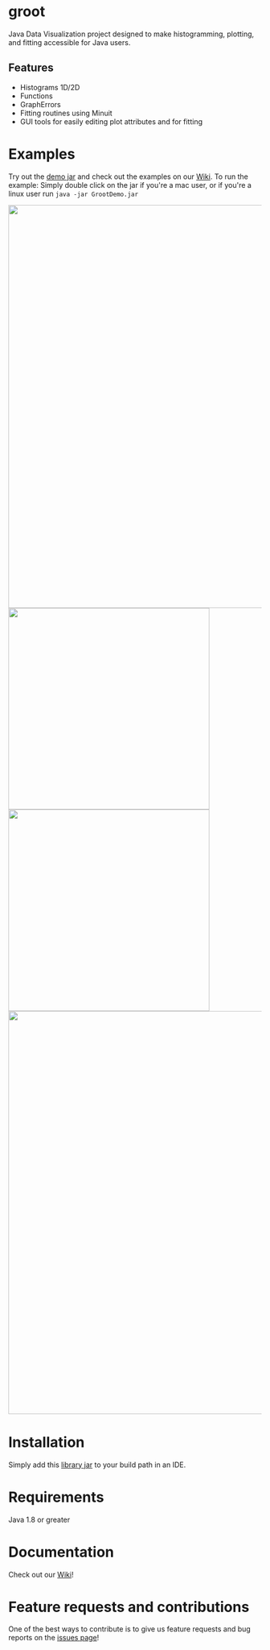 # groot
Java Data Visualization project designed to make histogramming, plotting, and fitting accessible for Java users. 
## Features
- Histograms 1D/2D
- Functions 
- GraphErrors 
- Fitting routines using Minuit
- GUI tools for easily editing plot attributes and for fitting

# Examples
Try out the [demo jar](https://github.com/gavalian/groot/raw/master/jars/GrootDemo.jar) and check out the examples on our [Wiki](https://github.com/gavalian/groot/wiki "GROOT Wiki"). 
To run the example: Simply double click on the jar if you're a mac user, or if you're a linux user run ```java -jar GrootDemo.jar```

<img src="https://github.com/gavalian/groot/blob/master/images/multipad.png" width="800">
<img src="https://github.com/gavalian/groot/blob/master/images/histogram2d_demo.png" width="400">
<img src="https://github.com/gavalian/groot/blob/master/images/copyPaste.png" width="400">
<img src="https://github.com/gavalian/groot/blob/master/images/totalcs_ppbar.png" width="800">

# Installation
Simply add this [library jar](https://github.com/gavalian/groot/raw/master/jars/) to your build path in an IDE.

# Requirements
Java 1.8 or greater

# Documentation
Check out our [Wiki](https://github.com/gavalian/groot/wiki "GROOT Wiki")!

# Feature requests and contributions
One of the best ways to contribute is to give us feature requests and bug reports on the [issues page](https://github.com/gavalian/groot/issues "GROOT Issues page")! 
